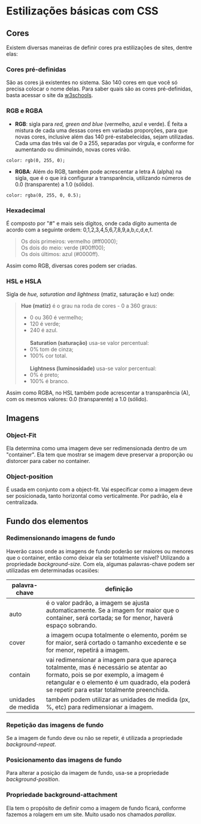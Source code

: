 # Estilizações básicas com CSS

## Cores
Existem diversas maneiras de definir cores pra estilizações de sites, dentre elas:

### Cores pré-definidas
São as cores já existentes no sistema. São 140 cores em que você só precisa colocar o nome delas. Para saber quais são as cores pré-definidas, basta acessar o site da [w3schools](https://www.w3schools.com/colors/colors_names.asp).

### RGB e RGBA
- **RGB**: sigla para *red, green and blue* (vermelho, azul e verde). É feita a mistura de cada uma dessas cores em variadas proporções, para que novas cores, inclusive além das 140 pré-estabelecidas, sejam utilizadas. Cada uma das três vai de 0 a 255, separadas por vírgula, e conforme for aumentando ou diminuindo, novas cores virão.
```
color: rgb(0, 255, 0);
```
- **RGBA**: Além do RGB, também pode acrescentar a letra A (alpha) na sigla, que é o que irá configurar a transparência, utilizando números de 0.0 (transparente) a 1.0 (sólido).
```
color: rgba(0, 255, 0, 0.5);
```

### Hexadecimal
É composto por "#" e mais seis dígitos, onde cada dígito aumenta de acordo com a seguinte ordem: 0,1,2,3,4,5,6,7,8,9,a,b,c,d,e,f.
>Os dois primeiros: vermelho (#ff0000);<br>
>Os dois do meio: verde (#00ff00);<br>
>Os dois últimos: azul (#0000ff).

Assim como RGB, diversas cores podem ser criadas.

### HSL e HSLA
Sigla de *hue, saturation and lightness* (matiz, saturação e luz) onde:
>**Hue (matiz)** é o grau na roda de cores - 0 a 360 graus:
> - 0 ou 360 é vermelho;
> - 120 é verde;
> - 240 é azul.<br><br>
>**Saturation (saturação)** usa-se valor percentual:
> - 0% tom de cinza;
> - 100% cor total.<br><br>
>**Lightness (luminosidade)** usa-se valor percentual:
> - 0% é preto;
> - 100% é branco.

Assim como RGBA, no HSL também pode acrescentar a transparência (A), com os mesmos valores: 0.0 (transparente) a 1.0 (sólido).

## Imagens
### Object-Fit
Ela determina como uma imagem deve ser redimensionada dentro de um "container". Ela tem que mostrar se imagem deve preservar a proporção ou distorcer para caber no container.

### Object-position
É usada em conjunto com a object-fit. Vai especificar como a imagem deve ser posicionada, tanto horizontal como verticalmente. Por padrão, ela é centralizada.

## Fundo dos elementos
### Redimensionando imagens de fundo
Haverão casos onde as imagens de fundo poderão ser maiores ou menores que o container, então como deixar ela ser totalmente visível? Utilizando a propriedade *background-size.* Com ela, algumas palavras-chave podem ser utilizadas em determinadas ocasiões:

| palavra-chave | definição |
|----------------|-----------|
auto| é o valor padrão, a imagem se ajusta automaticamente. Se a imagem for maior que o container, será cortada; se for menor, haverá espaço sobrando.
cover| a imagem ocupa totalmente o elemento, porém se for maior, será cortado o tamanho excedente e se for menor, repetirá a imagem.
contain| vai redimensionar a imagem para que apareça totalmente, mas é necessário se atentar ao formato, pois se por exemplo, a imagem é retangular e o elemento é um quadrado, ela poderá se repetir para estar totalmente preenchida.
unidades de medida| também podem utilizar as unidades de medida (px, %, etc) para redimensionar a imagem.

### Repetição das imagens de fundo
Se a imagem de fundo deve ou não se repetir, é utilizada a propriedade *background-repeat*.

### Posicionamento das imagens de fundo
Para alterar a posição da imagem de fundo, usa-se a propriedade *background-position*.

### Propriedade background-attachment
Ela tem o propósito de definir como a imagem de fundo ficará, conforme fazemos a rolagem em um site. Muito usado nos chamados *parallax*.

 
